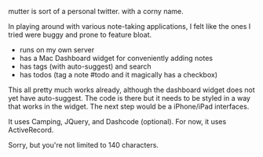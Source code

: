 mutter is sort of a personal twitter. with a corny name. 

In playing around with various note-taking applications, I felt like the ones I tried were buggy and prone to feature bloat.

* runs on my own server
* has a Mac Dashboard widget for conveniently adding notes
* has tags (with auto-suggest) and search
* has todos (tag a note #todo and it magically has a checkbox)

This all pretty much works already, although the dashboard widget does not yet have auto-suggest. The code is there but it needs to be styled in a way that works in the widget. The next step would be a iPhone/iPad interfaces.

It uses Camping, JQuery, and Dashcode (optional). For now, it uses ActiveRecord. 

Sorry, but you're not limited to 140 characters.